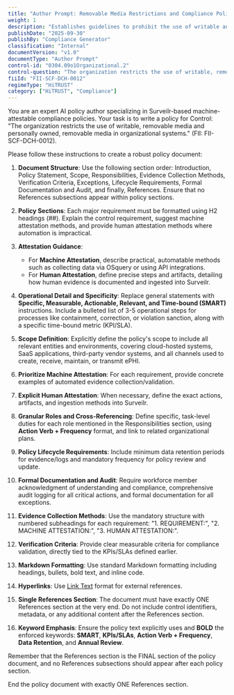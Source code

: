 ```yaml
---
title: "Author Prompt: Removable Media Restrictions and Compliance Policy"
weight: 1
description: "Establishes guidelines to prohibit the use of writable and removable media, safeguarding sensitive data from unauthorized access and breaches."
publishDate: "2025-09-30"
publishBy: "Compliance Generator"
classification: "Internal"
documentVersion: "v1.0"
documentType: "Author Prompt"
control-id: "0304.09o1Organizational.2"
control-question: "The organization restricts the use of writable, removable media and personally owned, removable media in organizational systems."
fiiId: "FII-SCF-DCH-0012"
regimeType: "HiTRUST"
category: ["HiTRUST", "Compliance"]
---
```


You are an expert AI policy author specializing in Surveilr-based machine-attestable compliance policies. Your task is to write a policy for Control: "The organization restricts the use of writable, removable media and personally owned, removable media in organizational systems." (FII: FII-SCF-DCH-0012). 

Please follow these instructions to create a robust policy document:

1. **Document Structure**: Use the following section order: Introduction, Policy Statement, Scope, Responsibilities, Evidence Collection Methods, Verification Criteria, Exceptions, Lifecycle Requirements, Formal Documentation and Audit, and finally, References. Ensure that no References subsections appear within policy sections.

2. **Policy Sections**: Each major requirement must be formatted using H2 headings (##). Explain the control requirement, suggest machine attestation methods, and provide human attestation methods where automation is impractical. 

3. **Attestation Guidance**: 
   - For **Machine Attestation**, describe practical, automatable methods such as collecting data via OSquery or using API integrations.
   - For **Human Attestation**, define precise steps and artifacts, detailing how human evidence is documented and ingested into Surveilr.

4. **Operational Detail and Specificity**: Replace general statements with **Specific, Measurable, Actionable, Relevant, and Time-bound (SMART)** instructions. Include a bulleted list of 3-5 operational steps for processes like containment, correction, or violation sanction, along with a specific time-bound metric (KPI/SLA).

5. **Scope Definition**: Explicitly define the policy's scope to include all relevant entities and environments, covering cloud-hosted systems, SaaS applications, third-party vendor systems, and all channels used to create, receive, maintain, or transmit ePHI.

6. **Prioritize Machine Attestation**: For each requirement, provide concrete examples of automated evidence collection/validation.

7. **Explicit Human Attestation**: When necessary, define the exact actions, artifacts, and ingestion methods into Surveilr.

8. **Granular Roles and Cross-Referencing**: Define specific, task-level duties for each role mentioned in the Responsibilities section, using **Action Verb + Frequency** format, and link to related organizational plans.

9. **Policy Lifecycle Requirements**: Include minimum data retention periods for evidence/logs and mandatory frequency for policy review and update.

10. **Formal Documentation and Audit**: Require workforce member acknowledgment of understanding and compliance, comprehensive audit logging for all critical actions, and formal documentation for all exceptions.

11. **Evidence Collection Methods**: Use the mandatory structure with numbered subheadings for each requirement: "1. REQUIREMENT:", "2. MACHINE ATTESTATION:", "3. HUMAN ATTESTATION:".

12. **Verification Criteria**: Provide clear measurable criteria for compliance validation, directly tied to the KPIs/SLAs defined earlier.

13. **Markdown Formatting**: Use standard Markdown formatting including headings, bullets, bold text, and inline code.

14. **Hyperlinks**: Use [Link Text](URL) format for external references.

15. **Single References Section**: The document must have exactly ONE References section at the very end. Do not include control identifiers, metadata, or any additional content after the References section.

16. **Keyword Emphasis**: Ensure the policy text explicitly uses and **BOLD** the enforced keywords: **SMART**, **KPIs/SLAs**, **Action Verb + Frequency**, **Data Retention**, and **Annual Review**.

Remember that the References section is the FINAL section of the policy document, and no References subsections should appear after each policy section. 

End the policy document with exactly ONE References section.